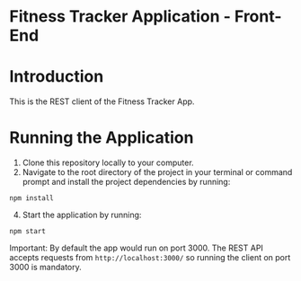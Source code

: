 # Fitness Tracker Application - Front-End
# Introduction
This is the REST client of the Fitness Tracker App.
# Running the Application
1. Clone this repository locally to your computer.
2. Navigate to the root directory of the project in your terminal or command prompt and install the project dependencies by running:
   
```npm install```

4. Start the application by running:

```npm start```

Important: By default the app would run on port 3000. The REST API accepts requests from `http://localhost:3000/` so running the client on port 3000 is mandatory.

